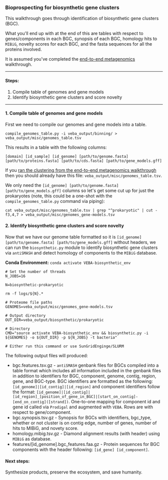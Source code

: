 ### Bioprospecting for biosynthetic gene clusters
This walkthrough goes through identification of biosynthetic gene clusters (BGC).

What you'll end up with at the end of this are tables with respect to genes/components in each BGC, synopsis of each BGC, homology hits to `MIBiG`, novelty scores for each BGC, and the fasta sequences for all the proteins involved.

It is assumed you've completed the [end-to-end metagenomics](end-to-end_metagenomics.md) walkthrough.

_____________________________________________________

#### Steps:

1. Compile table of genomes and gene models
2. Identify biosynthetic gene clusters and score novelty

_____________________________________________________


#### 1. Compile table of genomes and gene models
First we need to compile our genomes and gene models into a table.

```
compile_genomes_table.py -i veba_output/binning/ > veba_output/misc/genomes_table.tsv
```

This results in a table with the following columns: 

`[domain] [id_sample] [id_genome] [path/to/genome.fasta] [path/to/proteins.fasta] [path/to/cds.fasta] [path/to/gene_models.gff]`

If you [ran the clustering from the end-to-end metagenomics walkthrough](https://github.com/jolespin/veba/blob/main/walkthroughs/end-to-end_metagenomics.md#9-cluster-genomes-and-proteins) then you should already have this file: `veba_output/misc/genomes_table.tsv`. 

We only need the `[id_genome] [path/to/genome.fasta] [path/to/gene_models.gff]` columns so let's get some cut up for just the prokaryotes (note, this could be a one-shot with the `compile_genomes_table.py` command via piping):

`cat veba_output/misc/genomes_table.tsv | grep "^prokaryotic" | cut -f3,4,7 > veba_output/misc/genomes_gene-models.tsv`


#### 2. Identify biosynthetic gene clusters and score novelty

Now that we have our genome table formatted so it is `[id_genome] [path/to/genome.fasta] [path/to/gene_models.gff]` without headers, we can run the `biosynthetic.py` module to identify biosynthetic gene clusters via `antiSMASH` and detect homology of components to the `MIBiG` database.

**Conda Environment:** `conda activate VEBA-biosynthetic_env`


```
# Set the number of threads
N_JOBS=16

N=biosynthetic-prokaryotic

rm -f logs/${N}.*

# Proteome file paths
GENOMES=veba_output/misc/genomes_gene-models.tsv

# Output directory
OUT_DIR=veba_output/biosynthetic/prokaryotic

# Directory
CMD="source activate VEBA-biosynthetic_env && biosynthetic.py -i ${GENOMES} -o ${OUT_DIR} -p ${N_JOBS} -t bacteria"

# Either run this command or use SunGridEnginge/SLURM
```

The following output files will produced: 

* bgc.features.tsv.gz - `antiSMASH` genbank files for BGCs compiled into a table format which includes all information included in the genbank files in addition to identifiers for BGC, component, genome, contig, region, gene, and BGC-type.  BGC identifiers are formatted as the following: `[id_genome]|[id_contig]|[id_region]` and component identifiers follow the format: `[id_genome]|[id_contig]|[id_region]_[position_of_gene_in_BGC]|[start_on_contig]-[end_on_contig]([strand])`. One-to-one mapping for component id and gene id called via `Prodigal` and augmented with `VEBA`.  Rows are with respect to gene/component.
* bgc.synopsis.tsv.gz - Synopsis for BGCs with identifiers, bgc_type, whether or not cluster is on contig edge, number of genes, number of hits to MIBiG, and novety score.
* homology.mibig.tsv.gz - Diamond alignment results (with header) using `MIBiG` as database.
* features/[id_genome].bgc\_features.faa.gz - Protein sequences for BGC components with the header following: `[id_gene] [id_component]`.

#### Next steps:

Synthesize products, preserve the ecosystem, and save humanity.